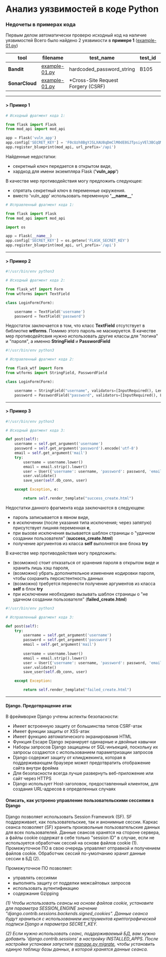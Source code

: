 # Анализ уязвимостей в коде Python

### Недочеты в примерах кода

Первым делом автоматически проверю исходный код на наличие уязвимостей
Всего было найдено 2 уязвимости в <b>примере 1</b> ([example-01.py](./examples/example-01.py))

|tool|filename|test_name|test_id|issue_severity|issue_confidence|issue_cwe|issue_text|line_number|col_offset|line_range|more_info|
|-|-|-|-|-|-|-|-|-|-|-|-|
<b>Bandit</b>|[example-01.py](./examples/example-01.py)|hardcoded_password_string|B105|LOW|MEDIUM|https://cwe.mitre.org/data/definitions/259.html|Possible hardcoded password: 'F0cUzh8BgYJSLXAU8qDmClM0dE8GJTpsiyVEl3BCqQMCABp1U$f%'|9|11|[9]|https://bandit.readthedocs.io/en/1.7.4/plugins/b105_hardcoded_password_string.html|
<b>SonarCloud</b>|[example-01.py](./examples/example-01.py)|*Cross-Site Request Forgery (CSRF)||||https://cwe.mitre.org/data/definitions/352|app = Flask('vuln_app') --> app = Flask(\_\_name\_\_)|8|12|-|https://rules.sonarsource.com/python/RSPEC-4502|

---

#### > Пример 1

```python
# Исходный фрагмент кода 1:

from flask import Flask
from mod_api import mod_api

app = Flask('vuln_app')
app.config['SECRET_KEY'] = 'F0cUzh8BgYJSLXAU8qDmClM0dE8GJTpsiyVEl3BCqQMCABp1U$f%'
app.register_blueprint(mod_api, url_prefix='/api')
```

Найденные недостатки:

- секретный ключ передается в открытом виде,
- хардкод для имени экземпляра Flask (<b>'vuln_app'</b>)

В качестве мер противодействия могу предложить следующее:

- спрятать секретный ключ в переменные окружения.
- вместо 'vuln_app' использовать переменную <b>'\_\_name\_\_'</b>

```python
# Исправленный фрагмент кода 1:

from flask import Flask
from mod_api import mod_api

import os

app = Flask(__name__)
app.config['SECRET_KEY'] = os.getenv('FLASK_SECRET_KEY')
app.register_blueprint(mod_api, url_prefix='/api')
```

---

#### > Пример 2

```python
#!/usr/bin/env python3

# Исходный фрагмент кода 2:

from flask_wtf import Form
from wtforms import TextField

class LoginForm(Form):

    username = TextField('username')
    password = TextField('password')
```

Недостаток заключается в том, что класс <b>TextField</b> отсутствует в библиотке <b>wtforms</b>. Помимо этого пароль не маскируется.
В качестве мер противодейтсвия нужно использовать другие классы для "логина" и "пароля", а именно <b>StringField</b> и <b>PasswordField</b>

```python
#!/usr/bin/env python3

# Исправленный фрагмент кода 2:

from flask_wtf import Form
from wtforms import StringField, PasswordField

class LoginForm(Form):

    username = StringField("username", validators=[InputRequired(), Length(min=1, max=20)])
    password = PasswordField("password", validators=[InputRequired(), Length(min=6, max=55)])
```

---

#### > Пример 3

```python
#!/usr/bin/env python3

# Исходный фрагмент кода 3:

def post(self):
    username = self.get_argument('username')
    password = self.get_argument('password').encode('utf-8')
    email = self.get_argument('mail')
    try:
        username = username.lower()
        email = email.strip().lower()
        user = User({'username': username, 'password': password, 'email': email, 'date_joined': curtime()})
        user.validate()
        save_user(self.db_conn, user)

    except Exception, e:

        return self.render_template("success_create.html")

```

Недостатки данного фрагмента кода заключаются в следующем:

- пароль записывается в явном виде,
- в исключении (после указания типа исключения; через запятую) присутствует лишняя переменная <b>e</b>,
- при вызове исключения вызывается шаблон страницы о "удачном создании пользователя" (<b>success_create.html</b>)
- получение аргументов из класса <b>self</b> выполнятся вне блока <b>try</b>


В качестве мер противодействия могу предложить:

- (возможно) стоит отказаться от хранения пароля в открытом виде и хранить лишь хэш пароля,
- (возможно) убрать дополнительное изменение кодировки пароля, чтобы сохранить персистентность данных
- (возможно) требуется перенести получение аргументов из класса <b>self</b> в блок <b>try</b>
- при исключении необходимо вызывать шаблон страницы о "не удачном создании пользователя" (<b>failed_create.html</b>)

```python
#!/usr/bin/env python3

# Исправленный фрагмент кода 3:

def post(self):
    try:
        username = self.get_argument('username')
        password = self.get_argument('password')
        email = self.get_argument('mail')
        
        username = username.lower()
        email = email.strip().lower()
        user = User({'username': username, 'password': password, 'email': email, 'date_joined': curtime()})
        user.validate()
        save_user(self.db_conn, user)

    except Exception:

        return self.render_template("failed_create.html")

```

---

#### Django. Предотвращение атак

В фреймворке Django учтены аспекты безопасности:

- Имеет встроенную защиту от большинства типов CSRF-атак
- Имеет функции защиты от XSS-атак
- Имеет функцию автоматического экранирования HTML
- Функция Escape Django экранирует одинарные и двойные кавычки
- Наборы запросов Django защищены от SQL-инъекций, поскольку их запросы создаются с использованием параметризации запросов
- Django содержит защиту от кликджекинга, которая в поддерживающем браузере может предотвратить отображение сайта внутри фрейма
- Для безопасности всегда лучше развернуть веб-приложение или сайт через HTTPS
- Django использует Host-заголовок, предоставленный клиентом, для создания URL-адресов в определенных случаях

#### Описать, как устроено управление пользовательскими сессиями в Django

Django позволяет использовать Session Framework (SF). SF поддерживает, как пользовательские, так и анонимные сессии. Каркас сеанса позволяет (SF) хранить произвольные пользовательские данных для всех пользователей. Данные сеансов хранятся на стороне сервера, а файлы cookie содержат в себе только "session ID" в случае, если не используется обработчик сессий на основе файлов cookie (1). Промежуточное ПО в свою очередь управляет отправкой и получением файлов cookie. Обработчик сессий по-умолчанию хранит данные сессии в БД (2).

Промежуточное ПО позволяет:

- управлять сессиями
- выполнять защиту от подделки межсайтовых запросов
- использовать аутентификацию
- содержание Gzipping

<i>(1) Чтобы использовать сеансы на основе файлов cookie, установите для параметра SESSION_ENGINE значение "django.contrib.sessions.backends.signed_cookies". Данные сеанса будут храниться с использованием инструментов криптографической подписи Django и параметра SECRET_KEY.</i>

<i>(2) Если нужно использовать сеанс, поддерживаемый БД, вам нужно добавить 'django.contrib.sessions' в настройку INSTALLED_APPS.
После настройки установки запустите [manage.py migrate](https://www.geeksforgeeks.org/django-manage-py-migrate-command-python/), чтобы установить единую таблицу базы данных, в которой хранятся данные сеанса.</i>